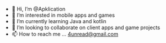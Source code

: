 - 👋 Hi, I’m @Apklication
- 👀 I’m interested in mobile apps and games
- 🌱 I’m currently learning Java and kotlin
- 💞️ I’m looking to collaborate on client apps and game projects
- 📫 How to reach me ... 4unread@gmail.com

<!---
Apklication/Apklication is a ✨ special ✨ repository because its `README.md` (this file) appears on your GitHub profile.
You can click the Preview link to take a look at your changes.
--->
